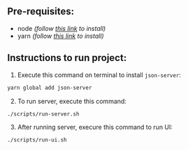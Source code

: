 ## Pre-requisites:

- node _(follow [this link](https://nodejs.org/en/download/) to install)_
- yarn _(follow [this link](https://classic.yarnpkg.com/en/docs/install) to install)_

## Instructions to run project:

1. Execute this command on terminal to install `json-server`:

```bash
yarn global add json-server
```

2. To run server, execute this command:

```bash
./scripts/run-server.sh
```

3. After running server, execure this command to run UI:

```bash
./scripts/run-ui.sh
```
